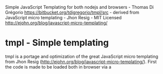 
Simple JavaScript Templating for both nodejs and browsers - Thomas Di Grégorio
https://bitbucket.org/tdigregorio/tmpl/src - derived from
JavaScript micro templating - Jhon Resig - MIT Licensed
http://ejohn.org/blog/javascript-micro-templating/


# tmpl - Simple templating

tmpl is a portage and optimization of the great JavaScript micro templating from
Jhon Resig (http://ejohn.org/blog/javascript-micro-templating/).
First the code is made to be loaded both in browser via a <script> tag or in 
nodejs via require.
Second the templating rules have been exported into a rules array to let 
developpers create their own rules.



## Install

To use tmpl you have to load tmpl itself, plus some template rules. Some rules 
sets are bundled in the tmpl repo to help people understanding the rules syntax.

Pre made rules sets are:

- jstag (src/tmpl.x-tmpl-jstag.js) : Rules looking like 
  `Hello <:varName/>`
- jresig (src/tmpl.x-tmpl-jresig.js) : The original rules from John Resig's blog post, looking like 
  `Hello <%=varName%>`
- php-like (src/tmpl.x-php-like.js) : Rules looking like php's : 
  `Hello <?=varName?>`
- tjs (src/tmpl.x-tmpl-tjs.js) : Rules looking like tjs, looks like 
  `Hello {{=varName}}`

Or you create your ow rules (see [how to create templating rules](#create)).

	<script src="js/tmpl.js"></script>
	<script src="js/tmpl.x-tmpl-jresig.js"></script>
	<script src="js/tmpl.x-tmpl-jstag.js"></script>

You can load several rules sets if needed, the rules will be store separately so
you'll be able to use the ones needed for each templates you wrote.



## Usage

Use the tmpl function to generate a templating function. A templating function 
will take an Object as argument and return a string. You have to specify wich 
rules set to use for this template string:

	var greet = tmpl( "Some text and <%=thing%>!", 'x-tmpl-jresig' );

The references in template tokens resolves to the properties of the Object 
given as argument to the templating function.

	myDiv.innerText = greet( { thing: 'that\'s it' } );

You can also chain the calls to tmpl and the templating function directly if the
resulting template function is needed only 1 time:

	myDiv.innerHTML = tmpl( "Some text and <:thing/>!" )( { thing: 'that\'s it' } );

(notice the lack of rules sets name as a default one has been set see [default rules set](#default))

This syntax is not optimized if the template have to be resolved several times 
(like in a for loop), because the parsing of rules and tpl function 
creation are executed each time. You better have to save the templating function
in a variable (like a global one) and use it against your data each time needed.

>Tips:
>
>- You can write a multiline string in javascript using the backslash (\\) hack:

	var myArticleTpl = tmpl( 
							'<article class="catalog-item cat-<:category.id/>">\
								<span class="title"><:title/></span>\
							</article>'
							);

>Using this syntax is correct in javascript cause you escaped the newline char so
>the javascript virtual machine wont save this unknown char in the string. The 
>caveat is that the newline chars are lost. If you need to the newline chars to 
>be present in the final string you'll have explicitly write it:

	var myArticleTpl = tmpl( 
							'<article class="catalog-item cat-<:category.id/>">\n\
								<span class="title"><:title/></span>\n\
							</article>'
							);

>- You can access global objects in the template tokens has you will in a normal function:

	window.admin = true;
	var myArticleTpl = tmpl( 
							'<article class="catalog-item cat-<:category.id/>">\
								<span class="title"><:title/></span>\
								<admin?>\
									<button class="editor">Edit</button>\
								</if>\
							</article>'
							);
	
	for( var i = 0, item; item = myDatas[i++]; )
		myBlog.innerHTML = myArticleTpl( item );
			
>
>
>
>- Vanilla javascript Arrays work like a charm with tpl functions! As tpl functions take one object 
> as argument,`Array.map` or `Array.forEach` have the good signature for their callback:

	myBlog.innerHTML = myArticlesDatas.map( myArticleTpl ).join('');  // Notice Array.join usage
>
>
>
>- Embed template in your <html> markup within <script> tags! Every <script> with a type attribute different of "text/javascript" wont be executed. Use this feature to embbed your template with the type corresponding to the rules set to use:

	<script id="myTaxonomyTpl" type="text/x-php-like">
		<span class="taxonomy-<?= tax ?>"><?= tax ?></span>
		<? if( admin ) { ?>
			<button>Edit</button>
		<? } ?>
	</script>
>
>
>
> Then select the <script> tag's innerHTML to get your template as a string:

	myTaxonomyTpl = tmpl( $('#myTaxonomyTpl').html(), $('#myTaxonomyTpl').attr('type') );



## Declare one rules set as default one
<a name="default"></a>

You can say to tmpl to use one rules set as the default one, to avoid giving the 
name each time you create a template function.

	tmpl.defaultRules = 'x-tmpl-jstag';

This is especially usefull if you loaded only one rules set.










<a name="create"></a>
## Create a templating rule

Simply add to the `tmpl.rules` Array a hash with 's' (search) and 'r' (replace) props :

	var rule = {s:<RegExp>, r:<string or function>};
	tmpl.rules.push(rule);

A rule consist in a RegExp that will be used in a String.replace to replace by the replace value.
The replace string will be part of the final function code generated, so you are in a middle of 
a javacript string declaration named 'o' ex : `var o = "<result of template here>"; return o;`
So imagine your template is `"Doctor @who@ ?"` the function code without any replacement
will be: `var o = "Doctor @who@ !"; return o;`
Now we want the code to access some variable after our rule is replaced.
ex: the js code will be: `var o = "Doctor " + (who) + " !"; return o;`

Exemple: Find a var tag of form 'text @varname@ text' and replace by the value.

	{
		s: /@(.*?)@/g , 	// Search char '@' then capture everything until another '@' (don't forget the global modifier /./g)
		r: '" + ($1) + "'	// Now after our rule is replaced the js code will be: var o = "Doctor " + (who) + " !"; return o;
	}

A more complex ex now! 
Imagine a conditional block of form 'lorem @IF::expression@ ipsum @STOP::IF dolor sit amet' ,
we need 2 rules: 1 for opening tag and one for the closing one.

Here the code without replacement will be: `var o = "lorem @IF::expression@ ipsum @STOP::IF dolor sit amet"; return o;`

* The openning one:

	{	
		s: /@IF::(.*?)@/g , 		// Search chars '@IF::' then capture everything until another '@'
		r: '"; if( $1 ) { o+="'		// Replace by a javascript if
	}

and with this replacement: `var o = "lorem "; if(expression) { o+=" ipsum @STOP::IF dolor sit amet"; return o;`
the code is buggy cause we need,

* the close tag rule:

	{
		s: /@STOP::IF/g , 			// Search chars '@STOP::IF'
		r: '"; } o+="'				// 
	}

Here the final code is: `var o = "lorem "; if(expression) { o+=" ipsum "; } o+=" dolor sit amet"; return o;`

## Unescaping:

A common use case is to first create a rules to escape " double quote char to be able to paste a quote in the resulting code
otherwise the quote should close the string declaration in js code: 

	'<div class="item">foo</div>'   >>   var o = "<div class="item">foo</div>"; return o;

Here the quotes surrounding "item" breaks the js string declaration
So after escape no more problems : 

	var o = "<div class=\"item\">foo</div>"; return o;

The problem is that escaping all the template's quotes will also escape the one in js parts that rules will use ex:

	{	s: /"/g ,	r: '\\"'	},			// Escape all quotes (")
	{
		s: /\{\{if(.*?)\}\}/g , 			// Search chars '{{if' then capture everything until '}}' are found
		r: '"; if( $1 ) { o+="'				// Replace by if statement with 1st capture
	}
	
	'<div class="item">{{if bar == "foo"}}foo{{/if}}</div>'
	done:
	var o = "<div class=\"item\">"; if( bar == \"foo\" ) { o+="foo"; } o+="</div>"; return o;

Here our js code will break because of escaped quotes surrounding foo: if( bar == \"foo\" )
You should instead use here a function replacement to first unescape the quotes in captured string before concatenate
it to the final js code like:

	{
		s: /\{\{if(.*?)\}\}/g , 					// Search chars '{{if' then capture everything until '}}' are found
		r: function(found, $1, $2, ...)				// Normal String.replace signature: function(<part of string match all rexexp> , <1st capture> , <2nd capture>, etc ...)
		{
			var code = $1.replace(/\\"/g, '"');		// Replace '\"' by '"'
			return '"; if( ' + code + ' ) { o+="';	// Return the good js code
		}				
	}

Quite ugly!
It's why the `tmpl.unescapeCode(<string>)` static maethod exists !
It's doing the unescape for you before resolving the mask passed to it!
Ex:

	{
		s: /\{\{if(.*?)\}\}/g , 						// Search chars '{{if' then capture everything until '}}' are found
		r: tmpl.unescapeCode('"; if( $1 ) { o+="')		// $1 is unescaped to be js code!!
	}